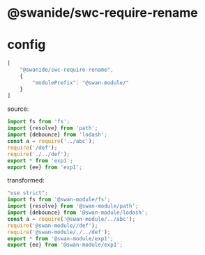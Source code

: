 @swanide/swc-require-rename
====

# config

```javascript
[
    "@swanide/swc-require-rename",
    {
        "modulePrefix": "@swan-module/"
    }
]
```

source:

```javascript
import fs from 'fs';
import {resolve} from 'path';
import {debounce} from 'lodash';
const a = require('../abc');
require('/def');
require('./../def');
export * from 'exp1';
export {ee} from 'exp1';
```

transformed:

```javascript
"use strict";
import fs from '@swan-module/fs';
import {resolve} from '@swan-module/path';
import {debounce} from '@swan-module/lodash';
const a = require('@swan-module/../abc');
require('@swan-module//def');
require('@swan-module/./../def');
export * from '@swan-module/exp1';
export {ee} from '@swan-module/exp1';
```

